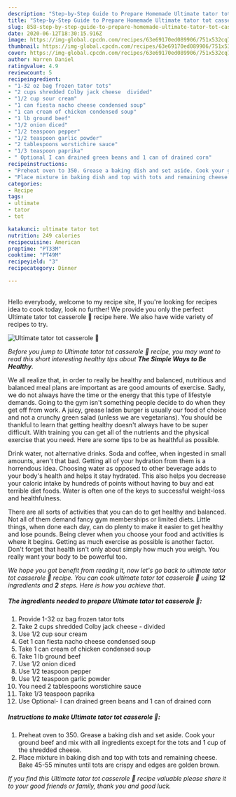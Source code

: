 ```yaml
---
description: "Step-by-Step Guide to Prepare Homemade Ultimate tator tot casserole 🤠"
title: "Step-by-Step Guide to Prepare Homemade Ultimate tator tot casserole 🤠"
slug: 858-step-by-step-guide-to-prepare-homemade-ultimate-tator-tot-casserole
date: 2020-06-12T18:30:15.916Z
image: https://img-global.cpcdn.com/recipes/63e69170ed089906/751x532cq70/ultimate-tator-tot-casserole-🤠-recipe-main-photo.jpg
thumbnail: https://img-global.cpcdn.com/recipes/63e69170ed089906/751x532cq70/ultimate-tator-tot-casserole-🤠-recipe-main-photo.jpg
cover: https://img-global.cpcdn.com/recipes/63e69170ed089906/751x532cq70/ultimate-tator-tot-casserole-🤠-recipe-main-photo.jpg
author: Warren Daniel
ratingvalue: 4.9
reviewcount: 5
recipeingredient:
- "1-32 oz bag frozen tator tots"
- "2 cups shredded Colby jack cheese  divided"
- "1/2 cup sour cream"
- "1 can fiesta nacho cheese condensed soup"
- "1 can cream of chicken condensed soup"
- "1 lb ground beef"
- "1/2 onion diced"
- "1/2 teaspoon pepper"
- "1/2 teaspoon garlic powder"
- "2 tablespoons worstichire sauce"
- "1/3 teaspoon paprika"
- " Optional I can drained green beans and 1 can of drained corn"
recipeinstructions:
- "Preheat oven to 350. Grease a baking dish and set aside. Cook your ground beef and mix with all ingredients except for the tots and 1 cup of the shredded cheese."
- "Place mixture in baking dish and top with tots and remaining cheese. Bake 45-55 minutes until tots are crispy and edges are golden brown."
categories:
- Recipe
tags:
- ultimate
- tator
- tot

katakunci: ultimate tator tot 
nutrition: 249 calories
recipecuisine: American
preptime: "PT33M"
cooktime: "PT49M"
recipeyield: "3"
recipecategory: Dinner

---
```

<br>
Hello everybody, welcome to my recipe site, If you're looking for recipes idea to cook today, look no further! We provide you only the perfect Ultimate tator tot casserole 🤠 recipe here. We also have wide variety of recipes to try.
<br>


![Ultimate tator tot casserole 🤠](https://img-global.cpcdn.com/recipes/63e69170ed089906/751x532cq70/ultimate-tator-tot-casserole-🤠-recipe-main-photo.jpg)

<i>Before you jump to Ultimate tator tot casserole 🤠 recipe, you may want to read this short interesting healthy tips about <strong>The Simple Ways to Be Healthy</strong>.</i>

We all realize that, in order to really be healthy and balanced, nutritious and balanced meal plans are important as are good amounts of exercise. Sadly, we do not always have the time or the energy that this type of lifestyle demands. Going to the gym isn't something people decide to do when they get off from work. A juicy, grease laden burger is usually our food of choice and not a crunchy green salad (unless we are vegetarians). You should be thankful to learn that getting healthy doesn't always have to be super difficult. With training you can get all of the nutrients and the physical exercise that you need. Here are some tips to be as healthful as possible.

Drink water, not alternative drinks. Soda and coffee, when ingested in small amounts, aren't that bad. Getting all of your hydration from them is a horrendous idea. Choosing water as opposed to other beverage adds to your body's health and helps it stay hydrated. This also helps you decrease your caloric intake by hundreds of points without having to buy and eat terrible diet foods. Water is often one of the keys to successful weight-loss and healthfulness.

There are all sorts of activities that you can do to get healthy and balanced. Not all of them demand fancy gym memberships or limited diets. Little things, when done each day, can do plenty to make it easier to get healthy and lose pounds. Being clever when you choose your food and activities is where it begins. Getting as much exercise as possible is another factor. Don't forget that health isn't only about simply how much you weigh. You really want your body to be powerful too. 


<i>We hope you got benefit from reading it, now let's go back to ultimate tator tot casserole 🤠 recipe. You can cook ultimate tator tot casserole 🤠 using <strong>12</strong> ingredients and <strong>2</strong> steps. Here is how you achieve that.
</i>

##### The ingredients needed to prepare Ultimate tator tot casserole 🤠:

1. Provide 1-32 oz bag frozen tator tots
1. Take 2 cups shredded Colby jack cheese - divided
1. Use 1/2 cup sour cream
1. Get 1 can fiesta nacho cheese condensed soup
1. Take 1 can cream of chicken condensed soup
1. Take 1 lb ground beef
1. Use 1/2 onion diced
1. Use 1/2 teaspoon pepper
1. Use 1/2 teaspoon garlic powder
1. You need 2 tablespoons worstichire sauce
1. Take 1/3 teaspoon paprika
1. Use  Optional- I can drained green beans and 1 can of drained corn


##### Instructions to make Ultimate tator tot casserole 🤠:

1. Preheat oven to 350. Grease a baking dish and set aside. Cook your ground beef and mix with all ingredients except for the tots and 1 cup of the shredded cheese.
1. Place mixture in baking dish and top with tots and remaining cheese. Bake 45-55 minutes until tots are crispy and edges are golden brown.


<i>If you find this Ultimate tator tot casserole 🤠 recipe valuable please share it to your good friends or family, thank you and good luck.</i>
